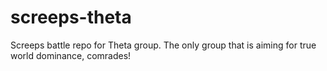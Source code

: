 # screeps-theta
Screeps battle repo for Theta group. The only group that is aiming for true world dominance, comrades!
